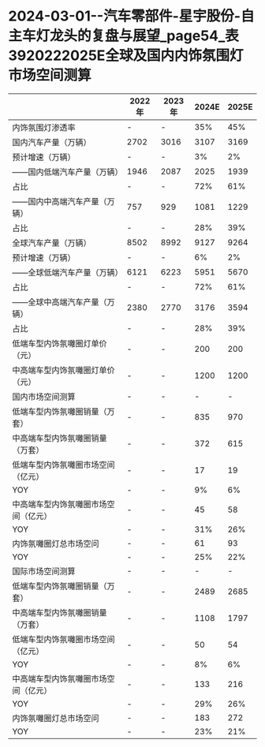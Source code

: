 # 2024-03-01--汽车零部件-星宇股份-自主车灯龙头的复盘与展望_page54_表3920222025E全球及国内内饰氛围灯市场空间测算

| |2022年 | 2023年 | 2024E | 2025E |
|---|---|---|---|---|
|内饰氛围灯渗透率 | - | - | 35% | 45% |
|国内汽车产量（万辆） | 2702 | 3016 | 3107 | 3169 |
|预计增速（万辆） | - | - | 3% | 2% |
|——国内低端汽车产量（万辆） | 1946 | 2087 | 2025 | 1939 |
|占比 | - | - | 72% | 61% |
|——国内中高端汽车产量（万辆） | 757 | 929 | 1081 | 1229 |
|占比 | - | - | 28% | 39% |
|全球汽车产量（万辆） | 8502 | 8992 | 9127 | 9264 |
|预计增速（万辆） | - | - | 6% | 2% |
|——全球低端汽车产量（万辆） | 6121 | 6223 | 5951 | 5670 |
|占比 | - | - | 72% | 61% |
|——全球中高端汽车产量（万辆） | 2380 | 2770 | 3176 | 3594 |
|占比 | - | - | 28% | 39% |
|低端车型内饰氛囄圈灯单价（元） | - | - | 200 | 200 |
|中高端车型内饰氛囄圈灯单价（元） | - | - | 1200 | 1200 |
|国内市场空间测算 | - | - | - | - |
|低端车型内饰氛囄圈销量（万套） | - | - | 835 | 970 |
|中高端车型内饰氛囄圈销量（万套） | - | - | 372 | 615 |
|低端车型内饰氛囄圈市场空间（亿元） | - | - | 17 | 19 |
|YOY | - | - | 9% | 6% |
|中高端车型内饰氛囄圈市场空间（亿元） | - | - | 45 | 58 |
|YOY | - | - | 31% | 26% |
|内饰氛囄圈灯总市场空问 | - | - | 61 | 93 |
|YOY | - | - | 25% | 22% |
|国际市场空间测算 | - | - | - | - |
|低端车型内饰氛囄圈销量（万套） | - | - | 2489 | 2685 |
|中高端车型内饰氛囄圈销量（万套） | - | - | 1108 | 1797 |
|低端车型内饰氛囄圈市场空间（亿元） | - | - | 50 | 54 |
|YOY | - | - | 8% | 6% |
|中高端车型内饰氛囄圈市场空间（亿元） | - | - | 133 | 216 |
|YOY | - | - | 29% | 26% |
|内饰氛囄圈灯总市场空问 | - | - | 183 | 272 |
|YOY | - | - | 23% | 21% |